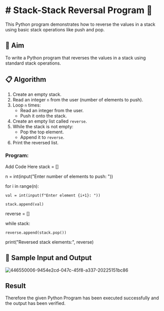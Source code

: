 # # Stack-Stack Reversal Program 🔁

This Python program demonstrates how to reverse the values in a stack using basic stack operations like push and pop.

## 🎯 Aim

To write a Python program that reverses the values in a stack using standard stack operations.

## 📋 Algorithm

1. Create an empty stack.
2. Read an integer `n` from the user (number of elements to push).
3. Loop `n` times:
   - Read an integer from the user.
   - Push it onto the stack.
4. Create an empty list called `reverse`.
5. While the stack is not empty:
   - Pop the top element.
   - Append it to `reverse`.
6. Print the reversed list.


### Program:
Add Code Here
stack = []

n = int(input("Enter number of elements to push: "))


for i in range(n):

    val = int(input(f"Enter element {i+1}: "))
    
    stack.append(val)

reverse = []

while stack:

    reverse.append(stack.pop())

print("Reversed stack elements:", reverse)

## 🧪 Sample Input and Output

![446550006-9454e2cd-047c-45f8-a337-20225151bc86](https://github.com/user-attachments/assets/7024a814-5e67-48b4-8fb2-96261b424ead)


## Result

Therefore the given Python Program has been executed successfully and the output has been verified.

